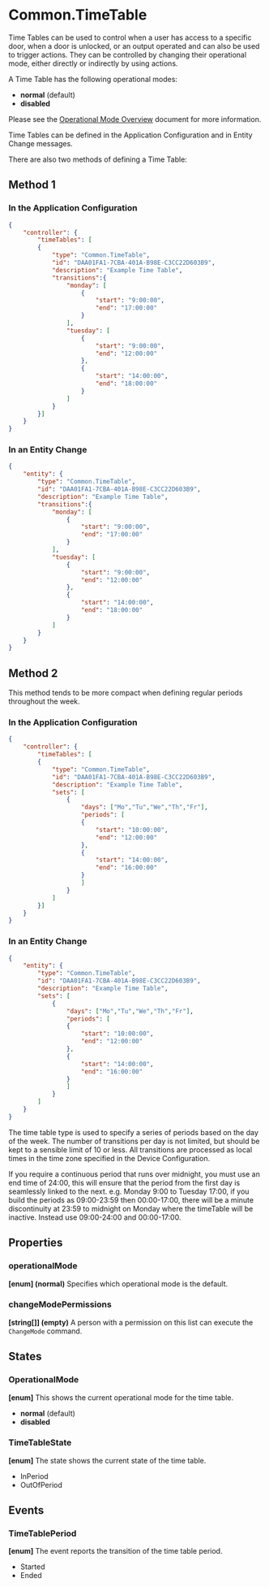# Common.TimeTable

Time Tables can be used to control when a user has access to a specific door, when a door is unlocked, or an output operated and can also be used to trigger actions. They can be controlled by changing their operational mode, either directly or indirectly by using actions.

A Time Table has the following operational modes:

- **normal** (default)
- **disabled**

Please see the [Operational Mode Overview](../ApplicationConfiguration/ModeOverview.md) document for more information.

Time Tables can be defined in the Application Configuration and in Entity Change messages.

There are also two methods of defining a Time Table:

## Method 1

### In the Application Configuration

````json
{
    "controller": {
        "timeTables": [
        {
            "type": "Common.TimeTable",
            "id": "DAA01FA1-7CBA-401A-B98E-C3CC22D603B9",
            "description": "Example Time Table",
            "transitions":{
                "monday": [
                    {
                        "start": "9:00:00",
                        "end": "17:00:00"
                    }
                ],
                "tuesday": [
                    {
                        "start": "9:00:00",
                        "end": "12:00:00"
                    },
                    {
                        "start": "14:00:00",
                        "end": "18:00:00"
                    }
                ]
            }
        }]
    }
}
````

### In an Entity Change

````json
{
    "entity": {
        "type": "Common.TimeTable",
        "id": "DAA01FA1-7CBA-401A-B98E-C3CC22D603B9",
        "description": "Example Time Table",
        "transitions":{
            "monday": [
                {
                    "start": "9:00:00",
                    "end": "17:00:00"
                }
            ],
            "tuesday": [
                {
                    "start": "9:00:00",
                    "end": "12:00:00"
                },
                {
                    "start": "14:00:00",
                    "end": "18:00:00"
                }
            ]
        }
    }
}
````

## Method 2

This method tends to be more compact when defining regular periods throughout the week.

### In the Application Configuration

````json
{
    "controller": {
        "timeTables": [
        {
            "type": "Common.TimeTable",
            "id": "DAA01FA1-7CBA-401A-B98E-C3CC22D603B9",
            "description": "Example Time Table",
            "sets": [
                {
                    "days": ["Mo","Tu","We","Th","Fr"],
                    "periods": [
                    {
                        "start": "10:00:00",
                        "end": "12:00:00"
                    },
                    {
                        "start": "14:00:00",
                        "end": "16:00:00"
                    }
                    ]
                }
            ]
        }]
    }
}
````

### In an Entity Change

````json
{
    "entity": {
        "type": "Common.TimeTable",
        "id": "DAA01FA1-7CBA-401A-B98E-C3CC22D603B9",
        "description": "Example Time Table",
        "sets": [
            {
                "days": ["Mo","Tu","We","Th","Fr"],
                "periods": [
                {
                    "start": "10:00:00",
                    "end": "12:00:00"
                },
                {
                    "start": "14:00:00",
                    "end": "16:00:00"
                }
                ]
            }
        ]
    }
}
````

The time table type is used to specify a series of periods based on the day of the week. The number of transitions per day is not limited, but should be kept to a sensible limit of 10 or less. All transitions are processed as local times in the time zone specified in the Device Configuration.

If you require a continuous period that runs over midnight, you must use an end time of 24:00, this will ensure that the period from the first day is seamlessly linked to the next. e.g. Monday 9:00 to Tuesday 17:00, if you build the periods as 09:00-23:59 then 00:00-17:00, there will be a minute discontinuity at 23:59 to midnight on Monday where the timeTable will be inactive.  Instead use 09:00-24:00 and 00:00-17:00.

## Properties

### operationalMode

**[enum] (normal)** Specifies which operational mode is the default.

### changeModePermissions

**[string[]] (empty)** A person with a permission on this list can execute the `ChangeMode` command.

## States

### OperationalMode

**[enum]** This shows the current operational mode for the time table.

- **normal** (default)
- **disabled**

### TimeTableState

**[enum]** The state shows the current state of the time table.

- InPeriod
- OutOfPeriod

## Events

### TimeTablePeriod

**[enum]** The event reports the transition of the time table period.

- Started
- Ended

